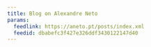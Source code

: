 ```yaml
---
title: Blog on Alexandre Neto
params:
  feedlink: https://aneto.pt/posts/index.xml
  feedid: dbabefc3f427e326ddf3430122147d40
---
```

